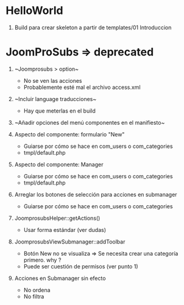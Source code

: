 

# HelloWorld

1. Build para crear skeleton a partir de templates/01 Introduccion

# JoomProSubs => deprecated

1. ~Joomprosubs > option~
    * No se ven las acciones
    * Probablemente esté mal el archivo access.xml


2. ~Incluir language traducciones~
    * Hay que meterlas en el build

3. ~Añadir opciones del menú componentes en el manifiesto~

4. Aspecto del componente: formulario "New"
    * Guiarse por cómo se hace en com_users o com_categories
    * tmpl/default.php

5. Aspecto del componente: Manager
    * Guiarse por cómo se hace en com_users o com_categories
    * tmpl/default.php

6. Arreglar los botones de selección para acciones en submanager
    * Guiarse por cómo se hace en com_users o com_categories

7. JoomprosubsHelper::getActions()
    * Usar forma estándar (ver dudas)

8. JoomprosubsViewSubmanager::addToolbar
    * Botón New no se visualiza => Se necesita crear una categoría primero. why ?
    * Puede ser cuestión de permisos (ver punto 1)


9. Acciones en Submanager sin efecto
    * No ordena
    * No filtra


